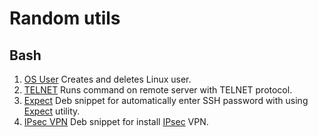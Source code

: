 # Random utils

## Bash
1. [OS User](user)
Creates and deletes Linux user.  
2. [TELNET](telnet)
Runs command on remote server with TELNET protocol.  
3. [Expect](expect)
Deb snippet for automatically enter SSH password with using [Expect](https://en.wikipedia.org/wiki/Expect) utility.  
4. [IPsec VPN](vpn/ipsec)
Deb snippet for install [IPsec](https://en.wikipedia.org/wiki/IPsec) VPN.  
